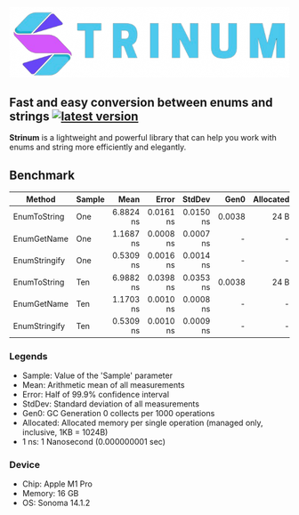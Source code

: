 ![logo](logo.png)

## Fast and easy conversion between enums and strings [![latest version](https://img.shields.io/nuget/v/strinum)](https://www.nuget.org/packages/strinum)

**Strinum** is a lightweight and powerful library that can help you work with enums and string more efficiently and
elegantly.

## Benchmark

| Method        | Sample |      Mean |     Error |    StdDev |   Gen0 | Allocated |
|---------------|--------|----------:|----------:|----------:|-------:|----------:|
| EnumToString  | One    | 6.8824 ns | 0.0161 ns | 0.0150 ns | 0.0038 |      24 B |
| EnumGetName   | One    | 1.1687 ns | 0.0008 ns | 0.0007 ns |      - |         - |
| EnumStringify | One    | 0.5309 ns | 0.0016 ns | 0.0014 ns |      - |         - |
| EnumToString  | Ten    | 6.9882 ns | 0.0398 ns | 0.0353 ns | 0.0038 |      24 B |
| EnumGetName   | Ten    | 1.1703 ns | 0.0010 ns | 0.0008 ns |      - |         - |
| EnumStringify | Ten    | 0.5309 ns | 0.0010 ns | 0.0009 ns |      - |         - |

### Legends

- Sample: Value of the 'Sample' parameter
- Mean: Arithmetic mean of all measurements
- Error: Half of 99.9% confidence interval
- StdDev: Standard deviation of all measurements
- Gen0: GC Generation 0 collects per 1000 operations
- Allocated: Allocated memory per single operation (managed only, inclusive, 1KB = 1024B)
- 1 ns: 1 Nanosecond (0.000000001 sec)

### Device
- Chip: Apple M1 Pro
- Memory: 16 GB
- OS: Sonoma 14.1.2